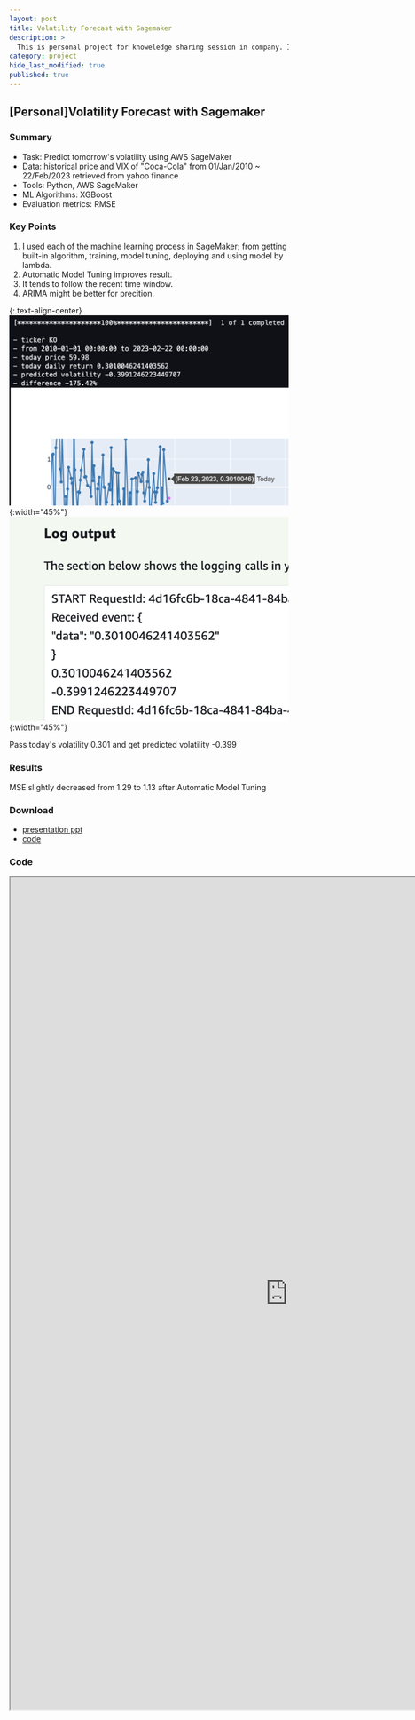 ```yaml
---
layout: post
title: Volatility Forecast with Sagemaker
description: >
  This is personal project for knoweledge sharing session in company. I built pipeline of forcasting volatility based on historical price and VIX.
category: project
hide_last_modified: true
published: true
---
```

## [Personal]Volatility Forecast with Sagemaker

### Summary
* Task: Predict tomorrow's volatility using AWS SageMaker
* Data: historical price and VIX of "Coca-Cola" from 01/Jan/2010 ~ 22/Feb/2023 retrieved from yahoo finance
* Tools: Python, AWS SageMaker
* ML Algorithms: XGBoost
* Evaluation metrics: RMSE

### Key Points
1. I used each of the machine learning process in SageMaker; from getting built-in algorithm, training, model tuning, deploying and using model by lambda. 
2. Automatic Model Tuning improves result.
3. It tends to follow the recent time window.
4. ARIMA might be better for precition.

{:.text-align-center}
![400x200](/assets/img/post/project/volatility_inference01.png){:width="45%"}
![400x200](/assets/img/post/project/volatility_inference02.png){:width="45%"}

Pass today's volatility 0.301 and get predicted volatility -0.399

### Results
MSE slightly decreased from 1.29 to 1.13 after Automatic Model Tuning

### Download
* <a href="https://github.com/soyeonkimgithub/Volatility-Sagemaker/blob/main/Volatility_Forecast_Sagemaker.pptx">presentation ppt</a>
* <a href="https://github.com/soyeonkimgithub/Volatility-Sagemaker/blob/main/xgboost_volatility_forecast.ipynb">code</a>

### Code
<iframe src="https://nbviewer.org/github/soyeonkimgithub/Volatility-Sagemaker/blob/main/xgboost_volatility_forecast.ipynb" width="1000" height="1500" scrolling="yes" frameborder="1"></iframe>
